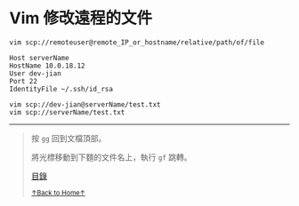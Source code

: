 # Vim 修改遠程的文件

```
vim scp://remoteuser@remote_IP_or_hostname/relative/path/of/file
```

```
Host serverName
HostName 10.0.18.12
User dev-jian
Port 22
IdentityFile ~/.ssh/id_rsa
```

```
vim scp://dev-jian@serverName/test.txt
vim scp://serverName/test.txt
```

* * *

> 按 `gg` 回到文檔頂部。
>
> 將光標移動到下麵的文件名上，執行 `gf` 跳轉。
>
> [目錄](README.md)
>
> <a href='https://github.com/MDGSF/MyVim'><small>↑Back to Home↑</small></a>


